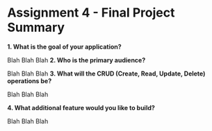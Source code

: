 # Assignment 4 - Final Project Summary
**1. What is the goal of your application?**

Blah Blah Blah
**2. Who is the primary audience?**

Blah Blah Blah
**3. What will the CRUD (Create, Read, Update, Delete) operations be?**

Blah Blah Blah

**4. What additional feature would you like to build?**

Blah Blah Blah
